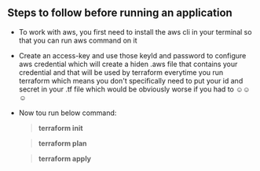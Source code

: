 ## Steps to follow before running an application

- To work with aws, you first need to install the aws cli in your terminal so that you can run aws command on it
- Create an access-key and use those keyId and password to configure aws credential which will create a hiden .aws file that contains your credential and that will be used by terraform everytime you run
  terraform which means you don't specifically need to put your id and secret in your .tf file which would be obviously worse if you had to ☺️☺️☺️
- Now tou run below command: </br>
  > <strong>terraform init</strong> <br/>

  > <strong>terraform plan</strong> <br/>

  > <strong>terraform apply</strong>

